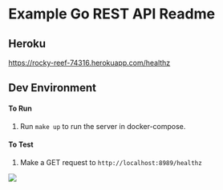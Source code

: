 # Example Go REST API Readme

## Heroku

https://rocky-reef-74316.herokuapp.com/healthz

## Dev Environment

#### To Run

1. Run `make up` to run the server in docker-compose.

#### To Test

1. Make a GET request to `http://localhost:8989/healthz`

![](https://storage.googleapis.com/gopherizeme.appspot.com/gophers/ab90649aea018acb9b120d09313525f7921242ab.png)
